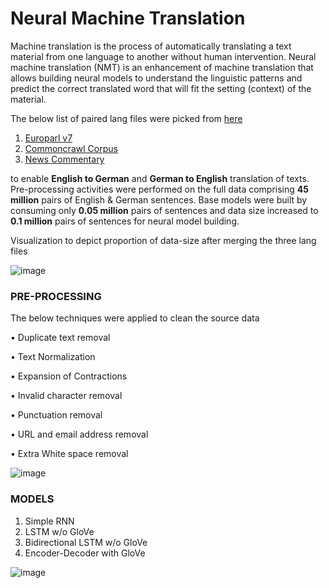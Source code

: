 # Neural Machine Translation
Machine translation is the process of automatically translating a text material from one language to another without human intervention. 
Neural machine translation (NMT) is an enhancement of machine translation that allows building neural models to understand the linguistic patterns 
and predict the correct translated word that will fit the setting (context) of the material.

The below list of paired lang files were picked from [here](https://statmt.org/wmt14/translation-task.html)
1. [Europarl v7](https://statmt.org/wmt13/training-parallel-europarl-v7.tgz)
2. [Commoncrawl Corpus](https://statmt.org/wmt13/training-parallel-commoncrawl.tgz)
3. [News Commentary](https://statmt.org/wmt14/training-parallel-nc-v9.tgz)

to enable **English to German** and **German to English** translation of texts. Pre-processing activities were performed on the full data 
comprising **45 million** pairs of English & German sentences. Base models were built by consuming only **0.05 million** pairs of sentences
and data size increased to **0.1 million** pairs of sentences for neural model building.

Visualization to depict proportion of data-size after merging the three lang files 

![image](https://user-images.githubusercontent.com/68213405/221483712-4163dfea-83e2-4dd9-8321-c2d36bff2c34.png)

### PRE-PROCESSING
The below techniques were applied to clean the source data

• Duplicate text removal

• Text Normalization 

• Expansion of Contractions

• Invalid character removal

• Punctuation removal

• URL and email address removal

• Extra White space removal

![image](https://user-images.githubusercontent.com/68213405/221495876-f7dc106d-4eef-47e8-84fd-f7e6fd3896d0.png)


### MODELS
1. Simple RNN
2. LSTM w/o GloVe
3. Bidirectional LSTM w/o GloVe
4. Encoder-Decoder with GloVe

![image](https://user-images.githubusercontent.com/68213405/221496212-83dfd058-bfa1-4192-ab29-14e899c5afc1.png)
